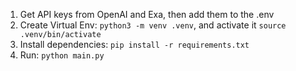 
1. Get API keys from OpenAI and Exa, then add them to the .env
2. Create Virtual Env: `python3 -m venv .venv`, and activate it `source .venv/bin/activate`
3. Install dependencies: `pip install -r requirements.txt`
4. Run: `python main.py`